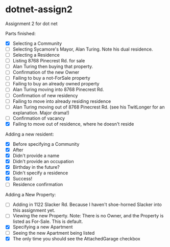 # dotnet-assign2
Assignment 2 for dot net

Parts finished:
- [X] Selecting a Community
- [ ] Selecting Sycamore's Mayor, Alan Turing. Note his dual residence.
- [ ] Selecting a Residence
- [ ] Listing 8768 Pinecrest Rd. for sale
- [ ] Alan Turing then buying that property.
- [ ] Confirmation of the new Owner
- [ ] Failing to buy a not-ForSale property
- [ ] Failing to buy an already owned property
- [ ] Alan Turing moving into 8768 Pinecrest Rd.
- [ ] Confirmation of new residency
- [ ] Failing to move into already residing residence
- [ ] Alan Turing moving out of 8768 Pinecrest Rd. (see his TwitLonger for an explanation. Major drama!)
- [ ] Confirmation of vacancy
- [X] Failing to move out of residence, where he doesn't reside

Adding a new resident:
- [X] Before specifying a Community
- [X] After
- [X] Didn't provide a name
- [X] Didn't provide an occupation
- [X] Birthday in the future?
- [X] Didn't specify a residence
- [X] Success!
- [ ] Residence confirmation

Adding a New Property:
- [ ] Adding in 1122 Slacker Rd. Because I haven't shoe-horned Slacker into this assignment yet.
- [ ] Viewing the new Property. Note: There is no Owner, and the Property is listed as For-Sale. This is default.
- [X] Specifying a new Apartment
- [ ] Seeing the new Apartment being listed
- [X] The only time you should see the AttachedGarage checkbox
